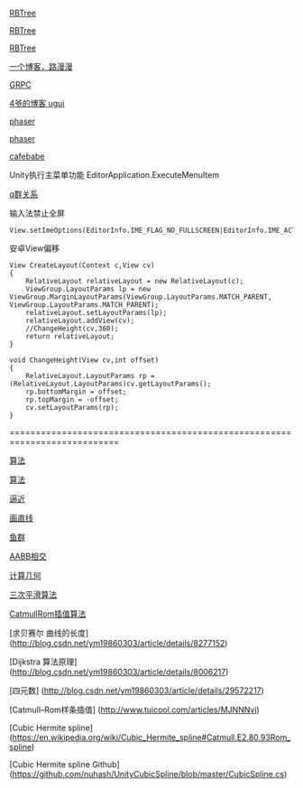 
[RBTree](https://zh.wikipedia.org/wiki/%E7%BA%A2%E9%BB%91%E6%A0%91)

[RBTree](http://blog.csdn.net/v_july_v/article/details/6105630)

[RBTree](http://blog.csdn.net/v_JULY_v/article/details/6124989)

[一个博客，路漫漫](http://www.lanindex.com/)

[GRPC](http://blog.csdn.net/q26335804/article/details/47616859)

[4爷的博客 ugui](http://blog.csdn.net/u012091672/article/details/46876509)

[phaser](https://github.com/photonstorm/phaser)

[phaser](http://phaser.io/)

[cafebabe](http://cafebabe.cc/)

Unity执行主菜单功能
EditorApplication.ExecuteMenuItem

[q群关系](https://qun.insight-labs.org/)

输入法禁止全屏
	
	View.setImeOptions(EditorInfo.IME_FLAG_NO_FULLSCREEN|EditorInfo.IME_ACTION_DONE);

安卓View偏移

	View CreateLayout(Context c,View cv)
	{
		RelativeLayout relativeLayout = new RelativeLayout(c);
		ViewGroup.LayoutParams lp = new ViewGroup.MarginLayoutParams(ViewGroup.LayoutParams.MATCH_PARENT, ViewGroup.LayoutParams.MATCH_PARENT);
		relativeLayout.setLayoutParams(lp);
		relativeLayout.addView(cv);
		//ChangeHeight(cv,360);
		return relativeLayout;
	}
	
	void ChangeHeight(View cv,int offset)
	{
		RelativeLayout.LayoutParams rp =(RelativeLayout.LayoutParams)cv.getLayoutParams();
		rp.bottomMargin = offset;
		rp.topMargin = -offset;
		cv.setLayoutParams(rp);
	}

===========================================================================

[算法](http://blog.csdn.net/orbit/article/details/7082678)

[算法](http://blog.csdn.net/orbit/article/details/7101869)

[逼近](http://blog.csdn.net/orbit/article/details/12793343)

[画直线](http://blog.sina.com.cn/s/blog_4a2183a60101dhr4.html)

[鱼群](http://blog.sina.com.cn/s/blog_4a2183a60101avwt.html)

[AABB相交](http://blog.sina.com.cn/s/blog_4a2183a601014vl3.html)

[计算几何](http://blog.sina.com.cn/s/blog_4a2183a601014tq6.html)

[三次平滑算法](http://blog.sina.com.cn/s/blog_4a2183a60100ymed.html)

[CatmullRom插值算法](http://blog.csdn.net/ym19860303/article/details/21401553)

[求贝赛尔 曲线的长度]
(http://blog.csdn.net/ym19860303/article/details/8277152)

[Dijkstra 算法原理]
(http://blog.csdn.net/ym19860303/article/details/8006217)

[四元数]
(http://blog.csdn.net/ym19860303/article/details/29572217)

 [Catmull–Rom样条插值]
(http://www.tuicool.com/articles/MJNNNvi)

[Cubic Hermite spline]
(https://en.wikipedia.org/wiki/Cubic_Hermite_spline#Catmull.E2.80.93Rom_spline)

[Cubic Hermite spline Github]
(https://github.com/nuhash/UnityCubicSpline/blob/master/CubicSpline.cs)

